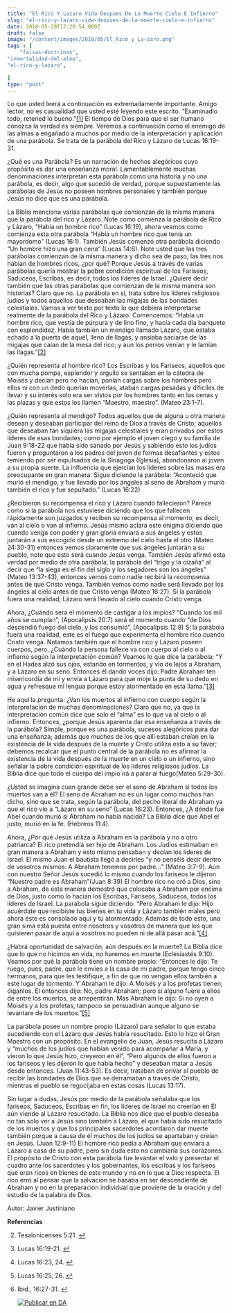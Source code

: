 ```yaml
---
title: "El Rico Y Lazaro Vida Despues De La Muerte Cielo E Infierno"
slug: "el-rico-y-lazaro-vida-despues-de-la-muerte-cielo-e-infierno"
date: 2018-05-29T17:20:54.000Z
draft: false
image: "/content/images/2018/05/El_Rico_y_La-zaro.png"
tags : [
    "falsas-doctrinas",
"inmortalidad-del-alma",
"el-rico-y-lazaro",

]
type: "post"
---
```


   Lo que usted leerá a continuación es extremadamente importante. Amigo lector, no es casualidad que usted esté leyendo este escrito. “Examinadlo todo, retened lo bueno.”[[1]](#fn1) El tiempo de Dios para que el ser humano conozca la verdad es siempre. Veremos a continuación como el enemigo de las almas a engañado a muchos por medio de la interpretación y aplicación de una parábola. Se trata de la parábola del Rico y Lázaro de Lucas 16:19-31.

 ¿Qué es una Parábola? Es un narración de hechos alegóricos cuyo propósito es dar una enseñanza moral. Lamentablemente muchas denominaciones interpretan esta parábola como una historia y no una parábola, es decir, algo que sucedió de verdad, porque supuestamente las parábolas de Jesús no poseen nombres personales y también porque Jesús no dice que es una parábola.

 La Biblia menciona varias parábolas que comienzan de la misma manera que la parábola del rico y Lázaro. Note como comienza la parábola de Rico y Lázaro, “Había un hombre rico” (Lucas 16:19), ahora veamos como comienza esta otra parábola “Había un hombre rico que tenía un mayordomo” (Lucas 16:1). También Jesús comenzó otra parábola diciendo “Un hombre hizo una gran cena” (Lucas 14:6). Note usted que las tres parábolas comienzan de la misma manera y dicho sea de paso, las tres nos hablan de hombres ricos, ¿por qué? Porque Jesús a través de varias parábolas quería mostrar la pobre condición espiritual de los Fariseos, Saduceos, Escribas, es decir, todos los líderes de Israel. ¿Quiere decir también que las otras parábolas que comienzan de la misma manera son historias? Claro que no. La parábola en si, trata sobre los líderes religiosos judíos y todos aquellos que deseaban las migajas de las bondades celestiales. Vamos a ver texto por texto lo que debiera interpretarse realmente de la parábola del Rico y Lázaro. Comencemos: “Había un hombre rico, que vestía de púrpura y de lino fino, y hacía cada día banquete con esplendidez. Había también un mendigo llamado Lázaro, que estaba echado a la puerta de aquél, lleno de llagas, y ansiaba saciarse de las migajas que caían de la mesa del rico; y aun los perros venían y le lamían las llagas.”[[2]](#fn2)

 ¿Quién representa al hombre rico? Los Escribas y los Fariseos, aquellos que con mucha pompa, esplendor y orgullo se sentaban en la cátedra de Moisés y decían pero no hacían, ponían cargas sobre los hombres pero ellos ni con un dedo querían moverlas, ataban cargas pesadas y difíciles de llevar y su interés solo era ser vistos por los hombres tanto en las cenas y las plazas y que estos los llamen “Maestro, maestro”. (Mateo 23:1-7).

 ¿Quién representa al mendigo? Todos aquellos que de alguna u otra manera desean y deseaban participar del reino de Dios a través de Cristo; aquellos que deseaban tan siquiera las migajas celestiales y eran privados por estos líderes de esas bondades; como por ejemplo el joven ciego y su familia de Juan 9:18-22 que había sido sanado por Jesús y sabiendo esto los judíos fueron y preguntaron a los padres del joven de formas desafiantes y estos temiendo por ser expulsados de la Sinagoga (Iglesia), abandonaron al joven a su propia suerte. La influencia que ejercían los líderes sobre las masas era preocupante en gran manera. Sigue diciendo la parábola: “Aconteció que murió el mendigo, y fue llevado por los ángeles al seno de Abraham y murió también el rico y fue sepultado.” (Lucas 16:22)

 ¿Recibieron su recompensa el rico y Lázaro cuando fallecieron? Parece como si la parábola nos estuviese diciendo que los que fallecen rápidamente son juzgados y reciben su recompensa al momento, es decir, van al cielo o van al infierno. Jesús mismo aclara este enigma diciendo que cuando venga con poder y gran gloria enviará a sus ángeles y estos juntarán a sus escogido desde un extremo del cielo hasta el otro (Mateo 24:30-31) entonces vemos claramente que sus ángeles juntarán a su pueblo, note que esto será cuando Jesús venga. También Jesús afirmó esta verdad por medio de otra parábola, la parábola del “trigo y la cizaña” al decir que “la siega es el fin del siglo y los segadores son los ángeles” (Mateo 13:37-43), entonces vemos como nadie recibirá la recompensa antes de que Cristo venga. También vemos como nadie será llevado por los ángeles al cielo antes de que Cristo venga (Mateo 16:27). Si la parábola fuera una realidad, Lázaro será llevado al cielo cuando Cristo venga.

 Ahora, ¿Cuándo será el momento de castigar a los impíos? “Cuando los mil años se cumplan”, (Apocalipsis 20:7) será el momento cuando “de Dios descendió fuego del cielo, y los consumió”, (Apocalipsis 12:9) Si la parábola fuera una realidad, este es el fuego que experimenta el hombre rico cuando Cristo venga. Notamos también que el hombre rico y Lázaro poseen cuerpos, pero, ¿Cuándo la persona fallece va con cuerpo al cielo o al infierno según la interpretación común? Veamos lo que dice la parábola: “Y en el Hades alzó sus ojos, estando en tormentos, y vio de lejos a Abraham, y a Lázaro en su seno. Entonces él dando voces dijo: Padre Abraham ten misericordia de mí y envía a Lázaro para que moje la punta de su dedo en agua y refresque mi lengua porque estoy atormentado en esta llama.”[[3]](#fn3)

 He aquí la pregunta: ¿Van los muertos al infierno con cuerpo según la interpretación de muchas denominaciones? Claro que no, ya que la interpretación común dice que solo el “alma” es lo que va al cielo o al infierno. Entonces, ¿porque Jesús aparenta dar esa enseñanza a través de la parábola? Simple, porque es una parábola, sucesos alegóricos para dar una enseñanza; además que muchos de los que allí estaban creían en la existencia de la vida después de la muerte y Cristo utiliza esto a su favor; debemos recalcar que el punto central de la parábola no es afirmar la existencia de la vida después de la muerte en un cielo o un infierno, sino señalar la pobre condición espiritual de los líderes religiosos judíos. La Biblia dice que todo el cuerpo del impío irá a parar al fuego(Mateo 5:29-30).

 ¿Usted se imagina cuan grande debe ser el seno de Abraham si todos los muertos van a él? El seno de Abraham no es un lugar como muchos han dicho, sino que se trata, según la parábola, del pecho literal de Abraham ya que el rico vio a “Lázaro en su seno” (Lucas 16:23). Entonces, ¿A dónde fue Abel cuando murió si Abraham no había nacido? La Biblia dice que Abel el justo, murió en la fe. (Hebreos 11:4).

 Ahora, ¿Por qué Jesús utiliza a Abraham en la parábola y no a otro patriarca? El rico pretendía ser hijo de Abraham. Los Judíos estimaban en gran manera a Abraham y esto mismo pensaban y decían los lideres de Israel. El mismo Juan el bautista llegó a decirles “y no penséis decir dentro de vosotros mismos: A Abraham tenemos por padre…” (Mateo 3:7-9). Aún con nuestro Señor Jesús sucedió lo mismo cuando los fariseos le dijeron “Nuestro padre es Abraham”(Juan 8:39) El hombre rico no oró a Dios, sino a Abraham, de esta manera demostró que colocaba a Abraham por encima de Dios, justo como lo hacían los Escribas, Fariseos, Saduceos, todos los líderes de Israel. La parábola sigue diciendo: “Pero Abraham le dijo: Hijo acuérdate que recibiste tus bienes en tu vida y Lázaro también males pero ahora éste es consolado aquí y tú atormentado. Además de todo esto, una gran sima está puesta entre nosotros y vosotros de manera que los que quisieren pasar de aquí a vosotros no pueden ni de allá pasar acá.”[[4]](#fn4)

 ¿Habrá oportunidad de salvación, aún después en la muerte? La Biblia dice que lo que no hicimos en vida, no haremos en muerte (Eclesiastés 9:10). Veamos por qué la parábola tiene un nombre propio: “Entonces le dijo: Te ruego, pues, padre, que le envíes a la casa de mi padre, porque tengo cinco hermanos, para que les testifique, a fin de que no vengan ellos también a este lugar de tormento. Y Abraham le dijo: A Moisés y a los profetas tienen; óiganlos. El entonces dijo: No, padre Abraham; pero si alguno fuere a ellos de entre los muertos, se arrepentirán. Mas Abraham le dijo: Si no oyen a Moisés y a los profetas, tampoco se persuadirán aunque alguno se levantare de los muertos.”[[5]](#fn5)

 La parábola posee un nombre propio (Lázaro) para señalar lo que estaba sucediendo con el Lázaro que Jesús había resucitado. Esto lo hizo el Gran Maestro con un propósito. En el evangelio de Juan, Jesús resucita a Lázaro y “muchos de los judíos que habían venido para acompañar a María, y vieron lo que Jesús hizo, creyeron en él”, “Pero algunos de ellos fueron a los fariseos y les dijeron lo que había hecho” y deseaban matar a Jesús desde entonces. (Juan 11:43-53). Es decir, trataban de privar al pueblo de recibir las bondades de Dios que se derramaban a través de Cristo, mientras el pueblo se regocijaba en estas cosas (Lucas 13:17).

 Sin lugar a dudas, Jesús por medio de la parábola señalaba que los fariseos, Saduceos, Escribas en fin, los líderes de Israel no creerían en El aún viendo al Lázaro resucitado. La Biblia nos dice que el pueblo deseaba no tan solo ver a Jesús sino también a Lázaro, el que había sido resucitado de los muertos y que los principales sacerdotes acordaron dar muerte también porque a causa de él muchos de los judíos se apartaban y creían en Jesús. (Juan 12:9-11) El hombre rico pedía a Abraham que enviara a Lázaro a casa de su padre, pero sin duda esto no cambiaría sus corazones. El propósito de Cristo con esta parábola fue levantar el velo y presentar el cuadro ante los sacerdotes y los gobernantes, los escribas y los fariseos que eran ricos en bienes de este mundo y no en lo que a Dios respecta. El rico erró al pensar que la salvación se basaba en ser descendiente de Abraham y no en la preparación individual que proviene de la oración y del estudio de la palabra de Dios.

 Autor: Javier Justiniano

  **Referencias**

   
 2. Tesalonicenses 5:21. [↩︎](#fnref1)

 
 4. Lucas 16:19-21. [↩︎](#fnref2)

 
 6. Lucas 16:23, 24. [↩︎](#fnref3)

 
 8. Lucas 16:25, 26. [↩︎](#fnref4)

 
 10. Ibid., 16:27-31. [↩︎](#fnref5)

 
 
     [![Publicar en DA](/content/images/2020/06/Publicar_DA.png)](/quieres-publicar-en-da/) 